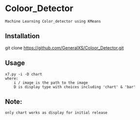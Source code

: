 # Coloor_Detector
	Machine Learning Color_detector using KMeans

## Installation
git clone https://github.com/GeneralXS/Coloor_Detector.git

## Usage
	x7.py -i -D chart	
	where:
		i / image is the path to the image 
		D is display type with choices including 'chart' & 'bar'

## Note: 
	only chart works as display for initial release
